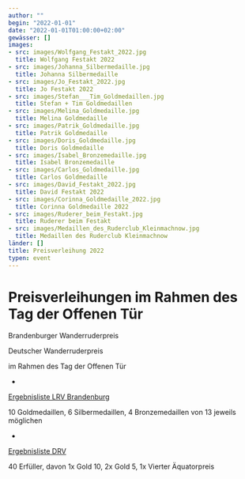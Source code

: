 ```yaml
---
author: ""
begin: "2022-01-01"
date: "2022-01-01T01:00:00+02:00"
gewässer: []
images:
- src: images/Wolfgang_Festakt_2022.jpg
  title: Wolfgang Festakt 2022
- src: images/Johanna_Silbermedaille.jpg
  title: Johanna Silbermedaille
- src: images/Jo_Festakt_2022.jpg
  title: Jo Festakt 2022
- src: images/Stefan___Tim_Goldmedaillen.jpg
  title: Stefan + Tim Goldmedaillen
- src: images/Melina_Goldmedaille.jpg
  title: Melina Goldmedaille
- src: images/Patrik_Goldmedaille.jpg
  title: Patrik Goldmedaille
- src: images/Doris_Goldmedaille.jpg
  title: Doris Goldmedaille
- src: images/Isabel_Bronzemedaille.jpg
  title: Isabel Bronzemedaille
- src: images/Carlos_Goldmedaille.jpg
  title: Carlos Goldmedaille
- src: images/David_Festakt_2022.jpg
  title: David Festakt 2022
- src: images/Corinna_Goldmedaille_2022.jpg
  title: Corinna Goldmedaille 2022
- src: images/Ruderer_beim_Festakt.jpg
  title: Ruderer beim Festakt
- src: images/Medaillen_des_Ruderclub_Kleinmachnow.jpg
  title: Medaillen des Ruderclub Kleinmachnow
länder: []
title: Preisverleihung 2022
typen: event
---
```




# Preisverleihungen im Rahmen des Tag der Offenen Tür


Brandenburger Wanderruderpreis

Deutscher Wanderruderpreis

im Rahmen des Tag der Offenen Tür

-

[Ergebnisliste LRV Brandenburg](/berichte/2022/brandenburg2021)

10 Goldmedaillen, 6 Silbermedaillen, 4 Bronzemedaillen von 13 jeweils möglichen

-

[Ergebnisliste DRV](/berichte/2022/drv2021)

40 Erfüller, davon 1x Gold 10, 2x Gold 5, 1x Vierter Äquatorpreis
